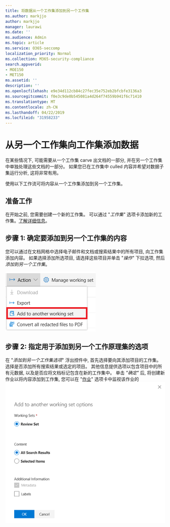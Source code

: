 ```yaml
---
title: 将数据从一个工作集添加到另一个工作集
ms.author: markjjo
author: markjjo
manager: laurawi
ms.date: ''
ms.audience: Admin
ms.topic: article
ms.service: O365-seccomp
localization_priority: Normal
ms.collection: M365-security-compliance
search.appverid:
- MOE150
- MET150
ms.assetid: ''
description: ''
ms.openlocfilehash: e9e34d112cb84c27fec35e752eb2bfcbfe3136a3
ms.sourcegitcommit: f0e3c9de0b545081a4d264f74559b941f6c71410
ms.translationtype: MT
ms.contentlocale: zh-CN
ms.lasthandoff: 04/22/2019
ms.locfileid: "31958233"
---
```

# <a name="add-data-to-a-working-set-from-another-working-set"></a>从另一个工作集向工作集添加数据
在某些情况下, 可能需要从一个工作集 carve 出文档的一部分, 并在另一个工作集中单独处理这些文档的一部分。  如果您已在工作集中 culled 内容并希望对数据子集运行分析, 这将非常有用。

使用以下工作流可将内容从一个工作集添加到另一个工作集。

## <a name="before-you-start"></a>准备工作
在开始之前, 您需要创建一个新的工作集。  可以通过 "*工作集*" 选项卡添加新的工作集。[了解详细信息](https://docs.microsoft.com/en-us/office365/securitycompliance/compliance20/managing-working-sets)。

## <a name="step-1-identify-content-to-add-to-another-working-set"></a>步骤 1: 确定要添加到另一个工作集的内容
您可以通过在文档网格中选择电子邮件和文档或搜索结果中的所有项目, 向工作集添加内容。  如果选择添加所选项目, 请选择这些项目并单击 "*操作*" 下拉选项, 然后*添加到另一个工作集*。

![添加到另一个工作集](../media/64f2a4d4-eba3-4ab3-a3ba-d519feea3142.png)

## <a name="step-2-specify-options-for-adding-to-another-workings-set"></a>步骤 2: 指定用于添加到另一个工作原理集的选项
在 "*添加到另一个工作集选项*" 浮出控件中, 首先选择要向其添加项目的工作集。  选择是否添加所有搜索结果或选定的项目。  其他信息提供选项以包含项目中的所有元数据, 以及是否应将文档标记包含在新的工作集中。  单击 *"确定"* 后, 将创建新作业以将内容添加到工作集, 您可以在 "[作业](https://docs.microsoft.com/en-us/office365/securitycompliance/compliance20/managing-jobs-ediscovery20)" 选项卡中监视该作业的![进度。添加到另一个工作集](../media/6440ee44-68fd-44d7-b43a-3a477345525c.png)

